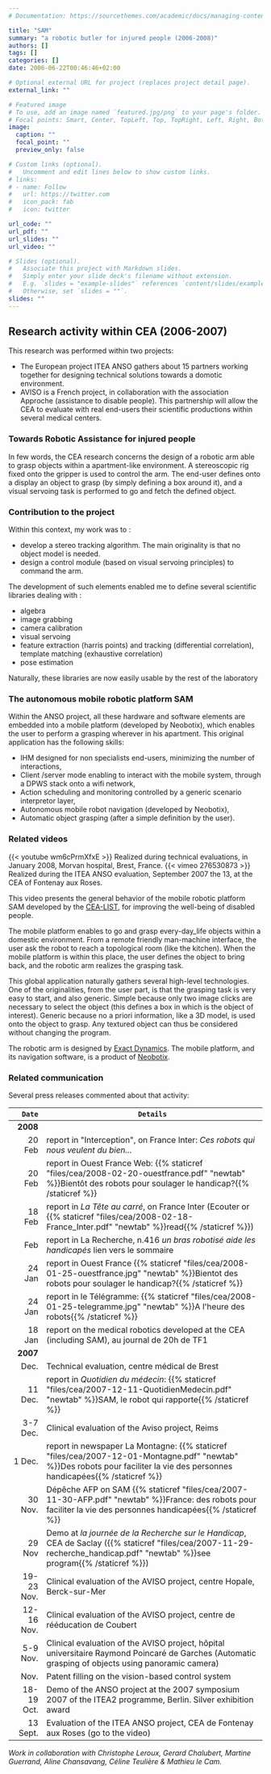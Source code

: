```yaml
---
# Documentation: https://sourcethemes.com/academic/docs/managing-content/

title: "SAM"
summary: "a robotic butler for injured people (2006-2008)"
authors: []
tags: []
categories: []
date: 2006-06-22T00:46:46+02:00

# Optional external URL for project (replaces project detail page).
external_link: ""

# Featured image
# To use, add an image named `featured.jpg/png` to your page's folder.
# Focal points: Smart, Center, TopLeft, Top, TopRight, Left, Right, BottomLeft, Bottom, BottomRight.
image:
  caption: ""
  focal_point: ""
  preview_only: false

# Custom links (optional).
#   Uncomment and edit lines below to show custom links.
# links:
# - name: Follow
#   url: https://twitter.com
#   icon_pack: fab
#   icon: twitter

url_code: ""
url_pdf: ""
url_slides: ""
url_video: ""

# Slides (optional).
#   Associate this project with Markdown slides.
#   Simply enter your slide deck's filename without extension.
#   E.g. `slides = "example-slides"` references `content/slides/example-slides.md`.
#   Otherwise, set `slides = ""`.
slides: ""
---
```

## Research activity within  CEA (2006-2007)

This research was performed within two projects:

- The European project ITEA ANSO gathers about 15 partners working together for designing technical solutions towards a domotic environment.
- AVISO is a French project, in collaboration with the association Approche (assistance to disable people).
  This partnership will allow the CEA to evaluate with real end-users their scientific productions within several medical centers.

### Towards Robotic Assistance for injured people

In few words, the CEA research concerns the design of a robotic arm able to grasp objects within a apartment-like environment.
A stereoscopic rig fixed onto the gripper is used to control the arm.
The end-user defines onto a display an object to grasp (by simply defining a box around it), and a visual servoing task is performed to go and fetch the defined object.

### Contribution to the project

Within this context, my work was to :

* develop a stereo tracking algorithm. The main originality is that no object model is needed.
* design a control module (based on visual servoing  principles) to command the arm.

The development of such elements enabled me to define several scientific libraries dealing with :

* algebra
* image grabbing
* camera calibration
* visual servoing
* feature extraction (harris points) and tracking (differential correlation), template matching (exhaustive correlation)
* pose estimation

<p> Naturally, these libraries are now easily usable by the rest of the laboratory </p>

### The autonomous mobile robotic platform SAM

Within the ANSO project, all these hardware and software elements are embedded into a mobile platform (developed by Neobotix), which enables the user to perform a grasping wherever in his apartment.
This original application has the following skills:

- IHM designed for non specialists end-users, minimizing the number of interactions,
- Client /server mode enabling to interact with the mobile system, through a DPWS stack onto a wifi network,
- Action scheduling and monitoring controlled by a generic scenario interpretor layer,
- Autonomous mobile robot navigation (developed by Neobotix),
- Automatic object grasping (after a simple definition by the user).

### Related videos

{{< youtube wm6cPrmXfxE >}}
Realized during technical evaluations, in January 2008,  Morvan hospital, Brest, France.
{{< vimeo 276530873 >}}
Realized during the ITEA ANSO evaluation, September 2007 the 13, at the CEA of Fontenay aux Roses.

This video presents the general behavior of the mobile robotic platform SAM developed by the <a target="_blank" href="http://www-list.cea.fr/index_gb.htm">CEA-LIST</a>, for improving the well-being of disabled people.

The mobile platform enables to go and grasp every-day_life objects within a domestic environment.
From a remote friendly man-machine interface, the user ask the robot to reach a topological room (like the kitchen).
When the mobile platform is within this place, the user defines the object to bring back, and the robotic arm realizes the grasping task.

This global application naturally gathers several high-level technologies. One of the originalities, from the user part, is that the grasping task is very easy to start, and also generic.
Simple because only two image clicks are necessary to select the object (this defines a box in which is the object of interest). Generic because no a priori information, like a 3D model, is used onto the object to grasp.
Any textured object can thus be considered without changing the program.

The robotic arm is designed by [Exact Dynamics](http://www.exactdynamics.nl/).
The mobile platform, and its navigation software, is a product of [Neobotix](https://www.neobotix-robots.com/).

### Related communication

Several press releases commented about that activity:

| `Date`| `Details` |
|------:|---------|
| **2008** | |
| 20 Feb | report in "Interception", on France Inter: _Ces robots qui nous veulent du bien..._ |
|20 Feb	| report in Ouest France Web: {{% staticref "files/cea/2008-02-20-ouestfrance.pdf" "newtab" %}}Bientôt des robots pour soulager le handicap?{{%  /staticref %}}|
|18 Feb	| report in _La Tête au carré_, on France Inter (Ecouter or {{% staticref "files/cea/2008-02-18-France_Inter.pdf" "newtab" %}}read{{%  /staticref %}}) |
| Feb |	report in La Recherche, n.416 _un bras robotisé aide les handicapés_ lien vers le sommaire |
|24 Jan | report in Ouest France {{% staticref "files/cea/2008-01-25-ouestfrance.jpg" "newtab" %}}Bientot des robots pour soulager le handicap?{{%  /staticref %}} |
|24 Jan | report in le Télégramme: {{% staticref "files/cea/2008-01-25-telegramme.jpg" "newtab" %}}A l'heure des robots{{%  /staticref %}} |
|18 Jan | report on the medical robotics developed at the CEA (including SAM), au journal de 20h de TF1 |
| **2007** ||
| Dec.	| Technical evaluation, centre médical de Brest |
|11 Dec.| report in _Quotidien du médecin_: {{% staticref "files/cea/2007-12-11-QuotidienMedecin.pdf" "newtab" %}}SAM, le robot qui rapporte{{%  /staticref %}} |
|3-7 Dec. |	Clinical evaluation of the Aviso project, Reims|
|1 Dec. | report in newspaper La Montagne: {{% staticref "files/cea/2007-12-01-Montagne.pdf" "newtab" %}}Des robots pour faciliter la vie des personnes handicapées{{%  /staticref %}} |
|30 Nov.| Dépêche AFP on SAM {{% staticref "files/cea/2007-11-30-AFP.pdf" "newtab" %}}France: des robots pour faciliter la vie des personnes handicapées{{%  /staticref %}}  |
|29 Nov	| Demo at _la journée de la Recherche sur le Handicap_, CEA de Saclay ({{% staticref "files/cea/2007-11-29-recherche_handicap.pdf" "newtab" %}}see program{{%  /staticref %}}) |
|19-23 Nov. | Clinical evaluation of the AVISO project, centre Hopale, Berck-sur-Mer |
|12-16 Nov. | Clinical evaluation of the AVISO project, centre de rééducation de Coubert|
|5-9 Nov. | Clinical evaluation of the AVISO project, hôpital universitaire Raymond Poincaré de Garches (Automatic grasping of objects using panoramic camera) |
|Nov. | Patent filling on the vision-based control system |
|18-19 Oct. | Demo of the ANSO project at the 2007 symposium 2007 of the ITEA2 programme, Berlin. Silver exhibition award |
|13 Sept. | Evaluation of the ITEA ANSO project, CEA de Fontenay aux Roses (go to the video) |

_Work in collaboration with Christophe Leroux, Gerard Chalubert, Martine Guerrand, Aline Chansavang, Céline Teulière & Mathieu le Cam._
